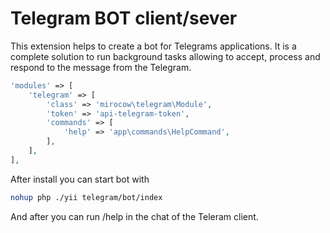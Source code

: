 # Telegram BOT client/sever

This extension helps to create a bot for Telegrams applications.
It is a complete solution to run background tasks allowing to accept, process and respond to the message from the Telegram.

``` php
'modules' => [
	'telegram' => [
		'class' => 'mirocow\telegram\Module',
		'token' => 'api-telegram-token',
		'commands' => [
			'help' => 'app\commands\HelpCommand',
		],
	],
],			
```

After install you can start bot with

```sh
nohup php ./yii telegram/bot/index
```

And after you can run /help in the chat of the Teleram client.
